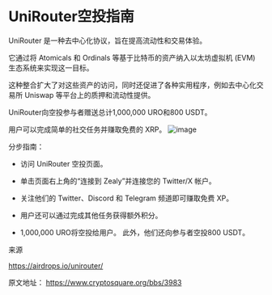 # UniRouter空投指南

UniRouter 是一种去中心化协议，旨在提高流动性和交易体验。 

它通过将 Atomicals 和 Ordinals 等基于比特币的资产纳入以太坊虚拟机 (EVM) 生态系统来实现这一目标。 

这种整合扩大了对这些资产的访问，同时还促进了各种实用程序，例如去中心化交易所 Uniswap 等平台上的质押和流动性提供。

UniRouter向空投参与者赠送总计1,000,000 URO和800 USDT。 

用户可以完成简单的社交任务并赚取免费的 XRP。
![image](https://github.com/roomyweb3/airdrops/assets/165030655/20dd768c-3569-488a-af28-717b8048c4ba)


分步指南：

- 访问 UniRouter 空投页面。

- 单击页面右上角的“连接到 Zealy”并连接您的 Twitter/X 帐户。

- 关注他们的 Twitter、Discord 和 Telegram 频道即可赚取免费 XP。

- 用户还可以通过完成其他任务获得额外积分。

- 1,000,000 URO将空投给用户。 此外，他们还向参与者空投800 USDT。

来源

https://airdrops.io/unirouter/

原文地址：
https://www.cryptosquare.org/bbs/3983
